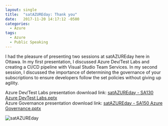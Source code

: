 ```yaml
---
layout: single
title:  "satAZUREday: Thank you"
date:   2017-11-20 14:17:12 -0500
categories:
  - Azure
tags:
  - Azure
  - Public Speaking
---
```


I had the pleasure of presenting two sessions at satAZUREday here in Ottawa. In my first presentation, I discussed Azure Dev/Test Labs and creating a CI/CD pipeline with Visual Studio Team Services. In my second session, I discussed the importance of determining the governance of your subscriptions to ensure developers follow the set policies without giving up agility.

Azure Dev/Test Labs presentation download link: [satAZUREday - SA130 Azure DevTest Labs.pptx](https://github.com/satazureday/2017-11-Presentations/tree/master/SA130_Azure-DevTest-Labs)
<br>
Azure Governance presentation download link: [satAZUREday - SA150 Azure Governance.pptx](https://github.com/satazureday/2017-11-Presentations/tree/master/SA150_Azure-Governance)

![satAZUREday](https://raw.githubusercontent.com/satazureday/2017-11-Presentations/master/satAZUREday.jpg)